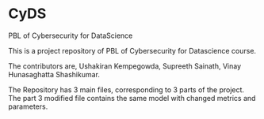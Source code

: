# CyDS
PBL of Cybersecurity for DataScience

This is a project repository of PBL of Cybersecurity for Datascience course.

The contributors are,
Ushakiran Kempegowda,
Supreeth Sainath,
Vinay Hunasaghatta Shashikumar.

The Repository has 3 main files, corresponding to 3 parts of the project. The part 3 modified file contains the same model with changed metrics and parameters.
